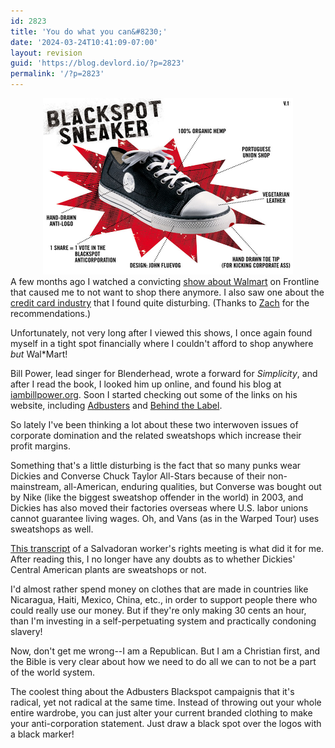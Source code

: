 ```yaml
---
id: 2823
title: 'You do what you can&#8230;'
date: '2024-03-24T10:41:09-07:00'
layout: revision
guid: 'https://blog.devlord.io/?p=2823'
permalink: '/?p=2823'
---
```


<div class="separator" style="clear:both;text-align:center;"><a style="margin-left:1em;margin-right:1em;" href="/assets/img/2011/10/blackspot_sneaker.jpg"><img src="/assets/img/2011/10/blackspot_sneaker.jpg?w=300" alt="" width="400" height="282" border="0" /></a></div>
A few months ago I watched a convicting <a href="http://www.pbs.org/wgbh/pages/frontline/shows/walmart/view/">show about Walmart</a> on Frontline that caused me to not want to shop there anymore. I also saw one about the <a href="http://www.pbs.org/wgbh/pages/frontline/shows/credit/view/">credit card industry</a> that I found quite disturbing. (Thanks to <a href="http://www.findingrhythm.com/weblog/index.php">Zach</a> for the recommendations.)

Unfortunately, not very long after I viewed this shows, I once again found myself in a tight spot financially where I couldn't afford to shop anywhere <em>but</em> Wal*Mart!

Bill Power, lead singer for Blenderhead, wrote a forward for <em>Simplicity</em>, and after I read the book, I looked him up online, and found his blog at <a href="http://www.iambillpower.org/">iambillpower.org</a>. Soon I started checking out some of the links on his website, including <a href="http://www.adbusters.org/home/">Adbusters</a> and <a href="http://www.behindthelabel.org/campaigns/sfc/">Behind the Label</a>.

So lately I've been thinking a lot about these two interwoven issues of corporate domination and the related sweatshops which increase their profit margins.

Something that's a little disturbing is the fact that so many punks wear Dickies and Converse Chuck Taylor All-Stars because of their non-mainstream, all-American, enduring qualities, but Converse was bought out by Nike (like the biggest sweatshop offender in the world) in 2003, and Dickies has also moved their factories overseas where U.S. labor unions cannot guarantee living wages. Oh, and Vans (as in the Warped Tour) uses sweatshops as well.

<a href="http://www.mail-archive.com/ftaadelegation@www.pica.ws/msg00002.html">This transcript</a> of a Salvadoran worker's rights meeting is what did it for me. After reading this, I no longer have any doubts as to whether Dickies' Central American plants are sweatshops or not.

I'd almost rather spend money on clothes that are made in countries like Nicaragua, Haiti, Mexico, China, etc., in order to support people there who could really use our money. But if they're only making 30 cents an hour, than I'm investing in a self-perpetuating system and practically condoning slavery!

Now, don't get me wrong--I am a Republican. But I am a Christian first, and the Bible is very clear about how we need to do all we can to not be a part of the world system.

The coolest thing about the Adbusters Blackspot campaignis that it's radical, yet not radical at the same time. Instead of throwing out your whole entire wardrobe, you can just alter your current branded clothing to make your anti-corporation statement. Just draw a black spot over the logos with a black marker!
<div class="blogger-post-footer"><img src="" alt="" width="1" height="1" /></div>